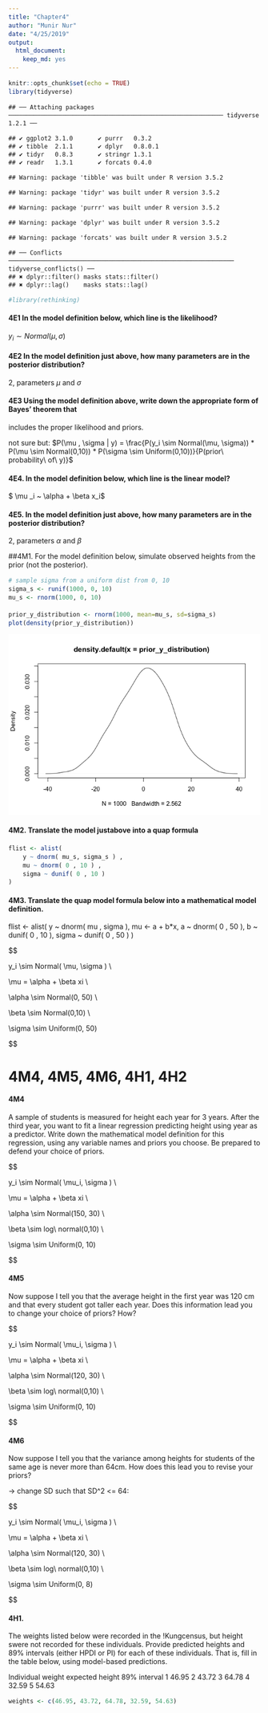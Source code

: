 ```yaml
---
title: "Chapter4"
author: "Munir Nur"
date: "4/25/2019"
output: 
  html_document: 
    keep_md: yes
---
```



```r
knitr::opts_chunk$set(echo = TRUE)
library(tidyverse)
```

```
## ── Attaching packages ──────────────────────────────────────────────────────────── tidyverse 1.2.1 ──
```

```
## ✔ ggplot2 3.1.0       ✔ purrr   0.3.2  
## ✔ tibble  2.1.1       ✔ dplyr   0.8.0.1
## ✔ tidyr   0.8.3       ✔ stringr 1.3.1  
## ✔ readr   1.3.1       ✔ forcats 0.4.0
```

```
## Warning: package 'tibble' was built under R version 3.5.2
```

```
## Warning: package 'tidyr' was built under R version 3.5.2
```

```
## Warning: package 'purrr' was built under R version 3.5.2
```

```
## Warning: package 'dplyr' was built under R version 3.5.2
```

```
## Warning: package 'forcats' was built under R version 3.5.2
```

```
## ── Conflicts ─────────────────────────────────────────────────────────────── tidyverse_conflicts() ──
## ✖ dplyr::filter() masks stats::filter()
## ✖ dplyr::lag()    masks stats::lag()
```

```r
#library(rethinking)
```


#### 4E1 In the model definition below, which line is the likelihood?

$y_i \sim Normal(\mu, \sigma)$


#### 4E2 In the model definition just above, how many parameters are in the posterior distribution?

2, parameters $\mu$ and $\sigma$


#### 4E3 Using the model definition above, write down the appropriate form of Bayes’ theorem that
includes the proper likelihood and priors.

not sure but: $P(\mu , \sigma | y) = \frac{P(y_i \sim Normal(\mu, \sigma)) * P(\mu \sim Normal(0,10)) * P(\sigma \sim Uniform(0,10))}{P(prior\ probability\ of\ y)}$


#### 4E4. In the model definition below, which line is the linear model?

$ \mu _i ~ \alpha + \beta x_i$

#### 4E5. In the model definition just above, how many parameters are in the posterior distribution?

2, parameters $\alpha$ and $\beta$


##4M1. For the model definition below, simulate observed heights from the prior (not the posterior).


```r
# sample sigma from a uniform dist from 0, 10
sigma_s <- runif(1000, 0, 10)
mu_s <- rnorm(1000, 0, 10)

prior_y_distribution <- rnorm(1000, mean=mu_s, sd=sigma_s)
plot(density(prior_y_distribution))
```

![](Chapter4_files/figure-html/unnamed-chunk-2-1.png)<!-- -->

#### 4M2. Translate the model justabove into a quap formula

```r
flist <- alist(
    y ~ dnorm( mu_s, sigma_s ) ,
    mu ~ dnorm( 0 , 10 ) ,
    sigma ~ dunif( 0 , 10 )
)
```

#### 4M3. Translate the quap model formula below into a mathematical model definition.

flist <- alist(
    y ~ dnorm( mu , sigma ),
    mu <- a + b*x,
    a ~ dnorm( 0 , 50 ),
    b ~ dunif( 0 , 10 ),
    sigma ~ dunif( 0 , 50 )
)

$$

y_i \sim Normal( \mu, \sigma ) \\

\mu = \alpha + \beta xi \\

\alpha \sim Normal(0, 50) \\

\beta \sim Normal(0,10) \\

\sigma \sim Uniform(0, 50)

$$


# 4M4, 4M5, 4M6, 4H1, 4H2

#### 4M4

A sample of students is measured for height each year for 3 years. After the third year, you want to fit a linear regression predicting height using year as a predictor. Write down the mathematical model definition for this regression, using any variable names and priors you choose. Be prepared to defend your choice of priors.

$$

y_i \sim Normal( \mu_i, \sigma ) \\

\mu = \alpha + \beta xi \\

\alpha \sim Normal(150, 30) \\

\beta \sim log\ normal(0,10) \\

\sigma \sim Uniform(0, 10)

$$

#### 4M5

Now suppose I tell you that the average height in the first year was 120 cm and that every student got taller each year. Does this information lead you to change your choice of priors? How?

$$

y_i \sim Normal( \mu_i, \sigma ) \\

\mu = \alpha + \beta xi \\

\alpha \sim Normal(120, 30) \\

\beta \sim log\ normal(0,10) \\

\sigma \sim Uniform(0, 10)

$$

#### 4M6

Now suppose I tell you that the variance among heights for students of the same age is never more than 64cm. How does this lead you to revise your priors?

-> change SD such that SD^2 <= 64:

$$

y_i \sim Normal( \mu_i, \sigma ) \\

\mu = \alpha + \beta xi \\

\alpha \sim Normal(120, 30) \\

\beta \sim log\ normal(0,10) \\

\sigma \sim Uniform(0, 8)

$$

#### 4H1. 

The weights listed below were recorded in the !Kungcensus, but height swere not recorded for these individuals. Provide predicted heights and 89% intervals (either HPDI or PI) for each of these individuals. That is, fill in the table below, using model-based predictions.



Individual   weight   expected height   89% interval
1             46.95
2             43.72
3             64.78
4             32.59
5             54.63
    

```r
weights <- c(46.95, 43.72, 64.78, 32.59, 54.63)
```
         
